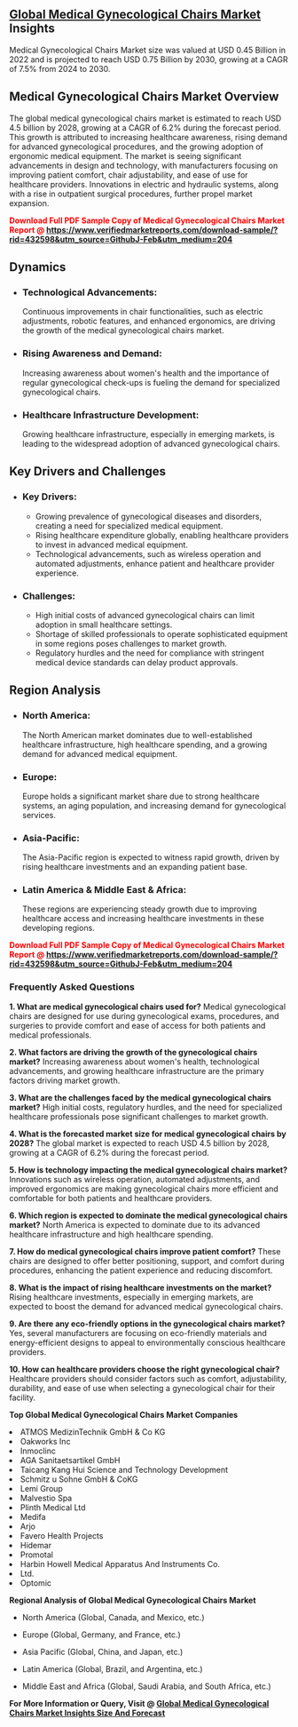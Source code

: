 <h2><a href="https://www.verifiedmarketreports.com/download-sample/?rid=432598&amp;utm_source=GithubJ&amp;utm_medium=204" target="_blank">Global Medical Gynecological Chairs Market</a> Insights</h2><p>Medical Gynecological Chairs Market size was valued at USD 0.45 Billion in 2022 and is projected to reach USD 0.75 Billion by 2030, growing at a CAGR of 7.5% from 2024 to 2030.</p><p> <h2>Medical Gynecological Chairs Market Overview</h2> <p>The global medical gynecological chairs market is estimated to reach USD 4.5 billion by 2028, growing at a CAGR of 6.2% during the forecast period. This growth is attributed to increasing healthcare awareness, rising demand for advanced gynecological procedures, and the growing adoption of ergonomic medical equipment. The market is seeing significant advancements in design and technology, with manufacturers focusing on improving patient comfort, chair adjustability, and ease of use for healthcare providers. Innovations in electric and hydraulic systems, along with a rise in outpatient surgical procedures, further propel market expansion.</p> <p><strong><p><span class=""><span style="color: #ff0000;"><strong>Download Full PDF Sample Copy of Medical Gynecological Chairs Market Report</strong> @ </span><a href="https://www.verifiedmarketreports.com/download-sample/?rid=432598&amp;utm_source=GithubJ-Feb&amp;utm_medium=204" target="_blank">https://www.verifiedmarketreports.com/download-sample/?rid=432598&amp;utm_source=GithubJ-Feb&amp;utm_medium=204</a></span></p></strong></p> <h2>Dynamics</h2> <ul> <li><h3>Technological Advancements:</h3> Continuous improvements in chair functionalities, such as electric adjustments, robotic features, and enhanced ergonomics, are driving the growth of the medical gynecological chairs market.</li> <li><h3>Rising Awareness and Demand:</h3> Increasing awareness about women's health and the importance of regular gynecological check-ups is fueling the demand for specialized gynecological chairs.</li> <li><h3>Healthcare Infrastructure Development:</h3> Growing healthcare infrastructure, especially in emerging markets, is leading to the widespread adoption of advanced gynecological chairs.</li> </ul> <h2>Key Drivers and Challenges</h2> <ul> <li><h3>Key Drivers:</h3> <ul> <li>Growing prevalence of gynecological diseases and disorders, creating a need for specialized medical equipment.</li> <li>Rising healthcare expenditure globally, enabling healthcare providers to invest in advanced medical equipment.</li> <li>Technological advancements, such as wireless operation and automated adjustments, enhance patient and healthcare provider experience.</li> </ul> </li> <li><h3>Challenges:</h3> <ul> <li>High initial costs of advanced gynecological chairs can limit adoption in small healthcare settings.</li> <li>Shortage of skilled professionals to operate sophisticated equipment in some regions poses challenges to market growth.</li> <li>Regulatory hurdles and the need for compliance with stringent medical device standards can delay product approvals.</li> </ul> </li> </ul> <h2>Region Analysis</h2> <ul> <li><h3>North America:</h3> The North American market dominates due to well-established healthcare infrastructure, high healthcare spending, and a growing demand for advanced medical equipment.</li> <li><h3>Europe:</h3> Europe holds a significant market share due to strong healthcare systems, an aging population, and increasing demand for gynecological services.</li> <li><h3>Asia-Pacific:</h3> The Asia-Pacific region is expected to witness rapid growth, driven by rising healthcare investments and an expanding patient base.</li> <li><h3>Latin America & Middle East & Africa:</h3> These regions are experiencing steady growth due to improving healthcare access and increasing healthcare investments in these developing regions.</li> </ul> <p><strong><p><span class=""><span style="color: #ff0000;"><strong>Download Full PDF Sample Copy of Medical Gynecological Chairs Market Report</strong> @ </span><a href="https://www.verifiedmarketreports.com/download-sample/?rid=432598&amp;utm_source=GithubJ-Feb&amp;utm_medium=204" target="_blank">https://www.verifiedmarketreports.com/download-sample/?rid=432598&amp;utm_source=GithubJ-Feb&amp;utm_medium=204</a></span></p></strong></p> <h3>Frequently Asked Questions</h3> <p><strong>1. What are medical gynecological chairs used for?</strong> Medical gynecological chairs are designed for use during gynecological exams, procedures, and surgeries to provide comfort and ease of access for both patients and medical professionals.</p> <p><strong>2. What factors are driving the growth of the gynecological chairs market?</strong> Increasing awareness about women's health, technological advancements, and growing healthcare infrastructure are the primary factors driving market growth.</p> <p><strong>3. What are the challenges faced by the medical gynecological chairs market?</strong> High initial costs, regulatory hurdles, and the need for specialized healthcare professionals pose significant challenges to market growth.</p> <p><strong>4. What is the forecasted market size for medical gynecological chairs by 2028?</strong> The global market is expected to reach USD 4.5 billion by 2028, growing at a CAGR of 6.2% during the forecast period.</p> <p><strong>5. How is technology impacting the medical gynecological chairs market?</strong> Innovations such as wireless operation, automated adjustments, and improved ergonomics are making gynecological chairs more efficient and comfortable for both patients and healthcare providers.</p> <p><strong>6. Which region is expected to dominate the medical gynecological chairs market?</strong> North America is expected to dominate due to its advanced healthcare infrastructure and high healthcare spending.</p> <p><strong>7. How do medical gynecological chairs improve patient comfort?</strong> These chairs are designed to offer better positioning, support, and comfort during procedures, enhancing the patient experience and reducing discomfort.</p> <p><strong>8. What is the impact of rising healthcare investments on the market?</strong> Rising healthcare investments, especially in emerging markets, are expected to boost the demand for advanced medical gynecological chairs.</p> <p><strong>9. Are there any eco-friendly options in the gynecological chairs market?</strong> Yes, several manufacturers are focusing on eco-friendly materials and energy-efficient designs to appeal to environmentally conscious healthcare providers.</p> <p><strong>10. How can healthcare providers choose the right gynecological chair?</strong> Healthcare providers should consider factors such as comfort, adjustability, durability, and ease of use when selecting a gynecological chair for their facility.</p> </p><p><strong>Top Global Medical Gynecological Chairs Market Companies</strong></p><div data-test-id=""><p><li>ATMOS MedizinTechnik GmbH & Co KG</li><li> Oakworks Inc</li><li> Inmoclinc</li><li> AGA Sanitaetsartikel GmbH</li><li> Taicang Kang Hui Science and Technology Development</li><li> Schmitz u Sohne GmbH & CoKG</li><li> Lemi Group</li><li> Malvestio Spa</li><li> Plinth Medical Ltd</li><li> Medifa</li><li> Arjo</li><li> Favero Health Projects</li><li> Hidemar</li><li> Promotal</li><li> Harbin Howell Medical Apparatus And Instruments Co.</li><li> Ltd.</li><li> Optomic</li></p><div><strong>Regional Analysis of&nbsp;Global Medical Gynecological Chairs Market</strong></div><ul><li dir="ltr"><p dir="ltr">North America&nbsp;(Global, Canada, and Mexico, etc.)</p></li><li dir="ltr"><p dir="ltr">Europe (Global, Germany, and France, etc.)</p></li><li dir="ltr"><p dir="ltr">Asia Pacific&nbsp;(Global, China, and Japan, etc.)</p></li><li dir="ltr"><p dir="ltr">Latin America&nbsp;(Global, Brazil, and Argentina, etc.)</p></li><li dir="ltr">Middle East and Africa&nbsp;(Global, Saudi Arabia, and South Africa, etc.)</li></ul><p><strong>For More Information or Query, Visit @&nbsp;</strong><strong><a href="https://www.verifiedmarketreports.com/product/medical-gynecological-chairs-market/?utm_source=GithubJ&amp;utm_medium=204" target="_blank">Global Medical Gynecological Chairs Market Insights Size And Forecast</a></strong></p></div>
